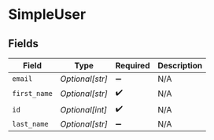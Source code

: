# SimpleUser


## Fields

| Field              | Type               | Required           | Description        |
| ------------------ | ------------------ | ------------------ | ------------------ |
| `email`            | *Optional[str]*    | :heavy_minus_sign: | N/A                |
| `first_name`       | *Optional[str]*    | :heavy_check_mark: | N/A                |
| `id`               | *Optional[int]*    | :heavy_check_mark: | N/A                |
| `last_name`        | *Optional[str]*    | :heavy_minus_sign: | N/A                |